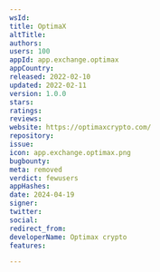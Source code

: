 ```yaml
---
wsId: 
title: OptimaX
altTitle: 
authors: 
users: 100
appId: app.exchange.optimax
appCountry: 
released: 2022-02-10
updated: 2022-02-11
version: 1.0.0
stars: 
ratings: 
reviews: 
website: https://optimaxcrypto.com/
repository: 
issue: 
icon: app.exchange.optimax.png
bugbounty: 
meta: removed
verdict: fewusers
appHashes: 
date: 2024-04-19
signer: 
twitter: 
social: 
redirect_from: 
developerName: Optimax crypto
features: 

---
```


